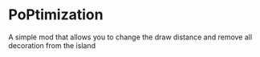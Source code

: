 # PoPtimization
A simple mod that allows you to change the draw distance and remove all decoration from the island
